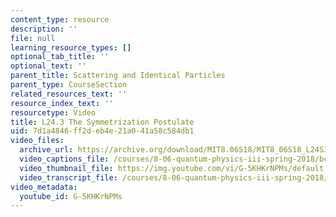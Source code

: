 ```yaml
---
content_type: resource
description: ''
file: null
learning_resource_types: []
optional_tab_title: ''
optional_text: ''
parent_title: Scattering and Identical Particles
parent_type: CourseSection
related_resources_text: ''
resource_index_text: ''
resourcetype: Video
title: L24.3 The Symmetrization Postulate
uid: 7d1a4846-ff2d-eb4e-21a0-41a58c584db1
video_files:
  archive_url: https://archive.org/download/MIT8.06S18/MIT8_06S18_L24S3_300k.mp4
  video_captions_file: /courses/8-06-quantum-physics-iii-spring-2018/bcf589893c6a519696f5c344cae17a4f_G-5KHKrNPMs.vtt
  video_thumbnail_file: https://img.youtube.com/vi/G-5KHKrNPMs/default.jpg
  video_transcript_file: /courses/8-06-quantum-physics-iii-spring-2018/4e795b996612005db1f61f92fbef8c16_G-5KHKrNPMs.pdf
video_metadata:
  youtube_id: G-5KHKrNPMs
---
```

